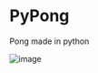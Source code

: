 # PyPong
 Pong made in python
 
 ![image](https://user-images.githubusercontent.com/38586415/119677897-0158af00-be37-11eb-9290-f79500c23021.png)

